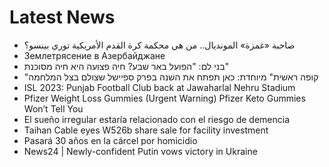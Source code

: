 # Latest News
-  صاحبة «غمزة» المونديال.. من هي محكمة كرة القدم الأمريكية توري بينسو؟
-  Землетрясение в Азербайджане
-  בני לם: "הפועל באר שבע? חיה פצועה היא חיה מסוכנת"
-  "קופה ראשית" מיוחדת: כאן תפתח את השנה בפרק ספיישל שצולם בצל המלחמה
-  ISL 2023: Punjab Football Club back at Jawaharlal Nehru Stadium
-  Pfizer Weight Loss Gummies (Urgent Warning) Pfizer Keto Gummies Won’t Tell You
-  El sueño irregular estaría relacionado con el riesgo de demencia
-  Taihan Cable eyes W526b share sale for facility investment
-  Pasará 30 años en la cárcel por homicidio
-  News24 | Newly-confident Putin vows victory in Ukraine
